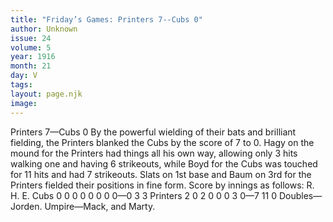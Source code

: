```yaml
---
title: "Friday’s Games: Printers 7--Cubs 0"
author: Unknown
issue: 24
volume: 5
year: 1916
month: 21
day: V
tags:
layout: page.njk
image:
---
```

Printers 7—Cubs 0      By the powerful wielding of their bats and brilliant fielding, the Printers blanked the Cubs by the score of 7 to 0.    Hagy on the mound for the Printers had things all his own way, allowing only 3 hits walking one and having 6 strikeouts, while Boyd for the Cubs was touched for 11 hits and had 7 strikeouts.   Slats on 1st base and Baum on 3rd for the Printers fielded their positions in fine form.    Score by innings as follows:   R. H. E. Cubs 0 0 0 0 0 0 0 0—0 3 3 Printers 2 0 2 0 0 0 3 0—7 11 0   Doubles—Jorden.   Umpire—Mack, and Marty.   




